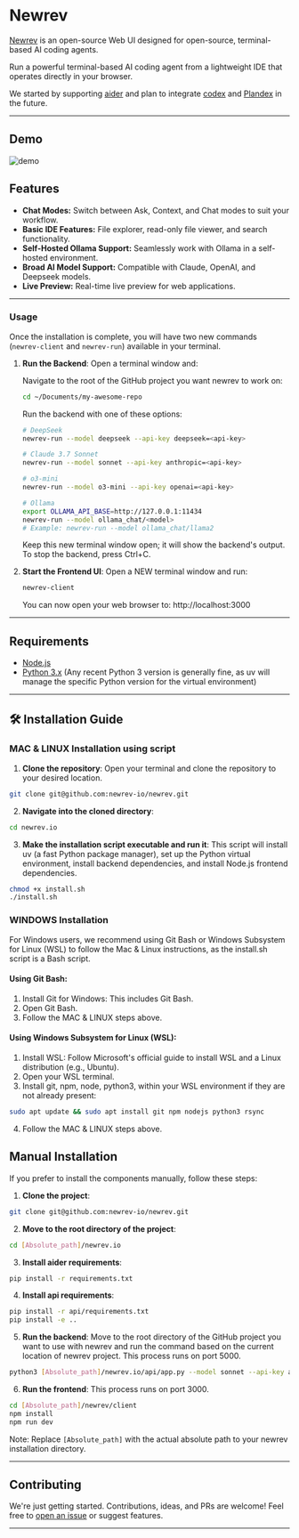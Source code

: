 # Newrev

[Newrev](https://newrev.io)  is an open-source Web UI designed for open-source, terminal-based AI coding agents.

Run a powerful terminal-based AI coding agent from a lightweight IDE that operates directly in your browser.

We started by supporting [aider](https://github.com/paul-gauthier/aider) and plan to integrate [codex](https://github.com/openai/codex) and [Plandex](https://github.com/plandex-ai/plandex) in the future.

---

## Demo

![demo](https://github.com/user-attachments/assets/3e59b6b0-f0d5-4e9c-8f3d-1aeea47076d9)

## Features

* **Chat Modes:** Switch between Ask, Context, and Chat modes to suit your workflow.
* **Basic IDE Features:** File explorer, read-only file viewer, and search functionality.
* **Self-Hosted Ollama Support:** Seamlessly work with Ollama in a self-hosted environment.
* **Broad AI Model Support:** Compatible with Claude, OpenAI, and Deepseek models.
* **Live Preview:** Real-time live preview for web applications.

---

### Usage

Once the installation is complete, you will have two new commands (`newrev-client` and `newrev-run`) available in your terminal.

1. **Run the Backend**:
   Open a terminal window and:

   Navigate to the root of the GitHub project you want newrev to work on:
   ```bash
   cd ~/Documents/my-awesome-repo
   ```

   Run the backend with one of these options:
   ```bash
   # DeepSeek
   newrev-run --model deepseek --api-key deepseek=<api-key>

   # Claude 3.7 Sonnet
   newrev-run --model sonnet --api-key anthropic=<api-key>

   # o3-mini
   newrev-run --model o3-mini --api-key openai=<api-key>

   # Ollama
   export OLLAMA_API_BASE=http://127.0.0.1:11434
   newrev-run --model ollama_chat/<model>
   # Example: newrev-run --model ollama_chat/llama2
   ```

   Keep this new terminal window open; it will show the backend's output. To stop the backend, press Ctrl+C.

2. **Start the Frontend UI**:
   Open a NEW terminal window and run:
   ```bash
   newrev-client
   ```
   
   You can now open your web browser to: http://localhost:3000

---

## Requirements

* [Node.js](https://nodejs.org/)
* [Python 3.x](https://www.python.org/) (Any recent Python 3 version is generally fine, as uv will manage the specific Python version for the virtual environment)

---

## 🛠️ Installation Guide

### MAC & LINUX Installation using script

1. **Clone the repository**: Open your terminal and clone the repository to your desired location. 

```bash
git clone git@github.com:newrev-io/newrev.git
```

2. **Navigate into the cloned directory**:

```bash
cd newrev.io
```

3. **Make the installation script executable and run it**:
This script will install uv (a fast Python package manager), set up the Python virtual environment, install backend dependencies, and install Node.js frontend dependencies.

```bash
chmod +x install.sh
./install.sh
```

### WINDOWS Installation

For Windows users, we recommend using Git Bash or Windows Subsystem for Linux (WSL) to follow the Mac & Linux instructions, as the install.sh script is a Bash script.

#### Using Git Bash:
1. Install Git for Windows: This includes Git Bash.
2. Open Git Bash.
3. Follow the MAC & LINUX steps above.

#### Using Windows Subsystem for Linux (WSL):
1. Install WSL: Follow Microsoft's official guide to install WSL and a Linux distribution (e.g., Ubuntu).
2. Open your WSL terminal.
3. Install git, npm, node, python3, within your WSL environment if they are not already present:
```bash
sudo apt update && sudo apt install git npm nodejs python3 rsync
```
4. Follow the MAC & LINUX steps above.

## Manual Installation

If you prefer to install the components manually, follow these steps:

1. **Clone the project**:
```bash
git clone git@github.com:newrev-io/newrev.git
```

2. **Move to the root directory of the project**:
```bash
cd [Absolute_path]/newrev.io
```

3. **Install aider requirements**:
```bash
pip install -r requirements.txt
```

4. **Install api requirements**:
```bash
pip install -r api/requirements.txt
pip install -e ..
```

5. **Run the backend**:
Move to the root directory of the GitHub project you want to use with newrev and run the command based on the current location of newrev project. This process runs on port 5000.
```bash
python3 [Absolute_path]/newrev.io/api/app.py --model sonnet --api-key anthropic=<api-key>
```

6. **Run the frontend**:
This process runs on port 3000.
```bash
cd [Absolute_path]/newrev/client
npm install
npm run dev
```

Note: Replace `[Absolute_path]` with the actual absolute path to your newrev installation directory.

---

## Contributing

We're just getting started. Contributions, ideas, and PRs are welcome! Feel free to [open an issue](https://github.com/newrev-io/newrev/issues) or suggest features.

---